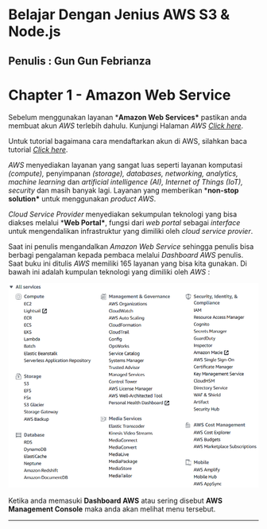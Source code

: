 # Belajar Dengan Jenius AWS S3 & Node.js

## Penulis : Gun Gun Febrianza

# Chapter 1 - Amazon Web Service

Sebelum menggunakan layanan ***Amazon Web Services\*** pastikan anda membuat akun *AWS* terlebih dahulu. Kunjungi Halaman *AWS* [*Click here*](https://aws.amazon.com/). 

Untuk tutorial bagaimana cara mendaftarkan akun di AWS, silahkan baca tutorial [*Click here*](https://aws.amazon.com/premiumsupport/knowledge-center/create-and-activate-aws-account/).

*AWS* menyediakan layanan yang sangat luas seperti layanan komputasi *(compute),* penyimpanan *(storage), databases, networking, analytics, machine learning* dan *artificial intelligence (AI), Internet of Things (IoT), security* dan masih banyak lagi. Layanan yang memberikan ***non-stop solution\*** untuk menggunakan *product AWS*. 

*Cloud* *Service Provider* menyediakan sekumpulan teknologi yang bisa diakses melalui ***Web Portal\***, fungsi dari *web portal* sebagai *interface* untuk mengendalikan infrastruktur yang dimiliki oleh *cloud service provier*. 

Saat ini penulis mengandalkan *Amazon Web Service* sehingga penulis bisa berbagi pengalaman kepada pembaca melalui *Dashboard AWS* penulis. Saat buku ini ditulis *AWS* memiliki 165 layanan yang bisa kita gunakan. Di bawah ini adalah kumpulan teknologi yang dimiliki oleh *AWS* :

<img src="../assets/AWSResources.png" style="zoom:75%;" />

Ketika anda memasuki **Dashboard AWS** atau sering disebut **AWS Management Console** maka anda akan melihat menu tersebut.

---------------------

